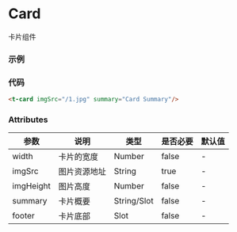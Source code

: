 # Card
卡片组件

### 示例

<t-card imgSrc="/1.jpg" summary="Card Summary"/>

### 代码
```html
<t-card imgSrc="/1.jpg" summary="Card Summary"/>
```

### Attributes

| 参数 | 说明 | 类型 | 是否必要 | 默认值 |
| ---  |  --- | --- |   ---   |  ---  |
| width | 卡片的宽度 | Number | false | - |
| imgSrc | 图片资源地址 | String | true | - |
| imgHeight | 图片高度 | Number | false | - |
| summary | 卡片概要 | String/Slot | false | - |
| footer | 卡片底部 | Slot | false | - |